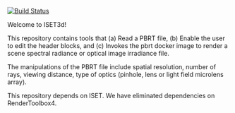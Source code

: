 [![Build Status](http://brainard-jenkins.psych.upenn.edu/buildStatus/icon?job=iset3d)](http://brainard-jenkins.psych.upenn.edu/job/iset3d/)

Welcome to ISET3d!

This repository contains tools that (a) Read a PBRT file, (b) Enable the user to edit the header blocks, and (c) Invokes the pbrt docker image to render a scene spectral radiance or optical image irradiance file.

The manipulations of the PBRT file include spatial resolution, number of rays, viewing distance, type of optics (pinhole, lens or light field microlens array).

This repository depends on ISET.  We have eliminated dependencies on RenderToolbox4.
 